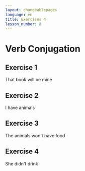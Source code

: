 ```yaml
---
layout: changeablepages
language: en
title: Exercises 4
lesson_number: 8
---
```


# Verb Conjugation

## Exercise 1
That book will be mine
<div id="exerciseContainer1"></div>

## Exercise 2
I have animals
<div id="exerciseContainer2"></div>

## Exercise 3
The animals won't have food
<div id="exerciseContainer3"></div>

## Exercise 4
She didn't drink
<div id="exerciseContainer4"></div>

<link rel="stylesheet" href="custom-styles.css">

<script src="exercise.js"></script>
<script>
    document.addEventListener('DOMContentLoaded', function() {
        const language = '{{ page.language }}'; // Get the language from the front matter

        // Exercise 1
        generateExercise(
            'exerciseContainer1',
            ['Atsel bukeon s __ ayeos'],
            ['ib'],
            ['ib', 'ir', 'ip'],
            language
        );

        // Exercise 2
        generateExercise(
            'exerciseContainer2',
            ['Aye hab__ animalseon'],
            ['ir'],
            ['ib', 'ir', 'ip'],
            language
        );

        // Exercise 3
        generateExercise(
            'exerciseContainer3',
            ['Animalseon hab__ namnemeon nek'],
            ['ib'],
            ['ib', 'ir', 'ip'],
            language
        );

        // Exercise 4
        generateExercise(
            'exerciseContainer4',
            ['A beab__ nek'],
            ['ip'],
            ['ib', 'ir', 'ip'],
            language
        );
    });
</script>
